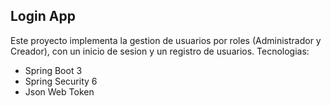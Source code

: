## Login App

Este proyecto implementa la gestion de usuarios por roles (Administrador y Creador), con un inicio de sesion y un registro de usuarios.
Tecnologias: 
- Spring Boot 3
- Spring Security 6
- Json Web Token

